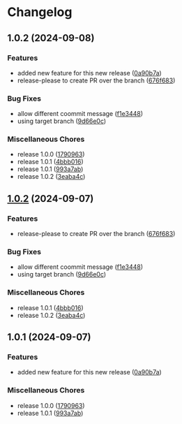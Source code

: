 # Changelog

## 1.0.2 (2024-09-08)


### Features

* added new feature for this new release ([0a90b7a](https://github.com/oldgiova/test-release-please/commit/0a90b7a6094e36a713e913ed79b15c3df88ef09d))
* release-please to create PR over the branch ([676f683](https://github.com/oldgiova/test-release-please/commit/676f6834f53c66acdeecd07f5e3bab3a83c4c532))


### Bug Fixes

* allow different coommit message ([f1e3448](https://github.com/oldgiova/test-release-please/commit/f1e3448fc43d54ae56ff3024a115f10717d70fee))
* using target branch ([9d66e0c](https://github.com/oldgiova/test-release-please/commit/9d66e0ce91256bc12ba1b59833daa6bfeb084252))


### Miscellaneous Chores

* release 1.0.0 ([1790963](https://github.com/oldgiova/test-release-please/commit/1790963dccd67b884aec15075d3c143b48395703))
* release 1.0.1 ([4bbb016](https://github.com/oldgiova/test-release-please/commit/4bbb0161ebfd5521e8960c435de1c6185ca10358))
* release 1.0.1 ([993a7ab](https://github.com/oldgiova/test-release-please/commit/993a7ab21a7828623279a2f5479cc189da453800))
* release 1.0.2 ([3eaba4c](https://github.com/oldgiova/test-release-please/commit/3eaba4c237794c0d95567ea57c9b90b572372bdf))

## [1.0.2](https://github.com/oldgiova/test-release-please/compare/v1.0.1...v1.0.2) (2024-09-07)


### Features

* release-please to create PR over the branch ([676f683](https://github.com/oldgiova/test-release-please/commit/676f6834f53c66acdeecd07f5e3bab3a83c4c532))


### Bug Fixes

* allow different coommit message ([f1e3448](https://github.com/oldgiova/test-release-please/commit/f1e3448fc43d54ae56ff3024a115f10717d70fee))
* using target branch ([9d66e0c](https://github.com/oldgiova/test-release-please/commit/9d66e0ce91256bc12ba1b59833daa6bfeb084252))


### Miscellaneous Chores

* release 1.0.1 ([4bbb016](https://github.com/oldgiova/test-release-please/commit/4bbb0161ebfd5521e8960c435de1c6185ca10358))
* release 1.0.2 ([3eaba4c](https://github.com/oldgiova/test-release-please/commit/3eaba4c237794c0d95567ea57c9b90b572372bdf))

## 1.0.1 (2024-09-07)


### Features

* added new feature for this new release ([0a90b7a](https://github.com/oldgiova/test-release-please/commit/0a90b7a6094e36a713e913ed79b15c3df88ef09d))


### Miscellaneous Chores

* release 1.0.0 ([1790963](https://github.com/oldgiova/test-release-please/commit/1790963dccd67b884aec15075d3c143b48395703))
* release 1.0.1 ([993a7ab](https://github.com/oldgiova/test-release-please/commit/993a7ab21a7828623279a2f5479cc189da453800))
